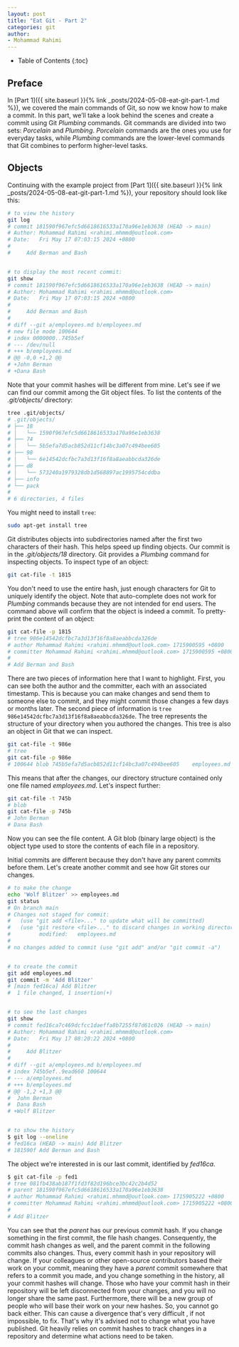 ```yaml
---
layout: post
title: "Eat Git - Part 2"
categories: git
author:
- Mohammad Rahimi
---
```


* Table of Contents
{:toc}

## Preface

In [Part 1]({{ site.baseurl }}{% link _posts/2024-05-08-eat-git-part-1.md %}),
we covered the main commands of Git, so now we know how to make a commit. In
this part, we’ll take a look behind the scenes and create a commit using Git
*Plumbing* commands. Git commands are divided into two sets: *Porcelain* and
*Plumbing*. *Porcelain* commands are the ones you use for everyday tasks, while
*Plumbing* commands are the lower-level commands that Git combines to perform
higher-level tasks.

## Objects

Continuing with the example project from
[Part 1]({{ site.baseurl }}{% link _posts/2024-05-08-eat-git-part-1.md %}), your
repository should look like this:

```bash
# to view the history
git log
# commit 181590f967efc5d6618616533a170a96e1eb3638 (HEAD -> main)
# Author: Mohammad Rahimi <rahimi.mhmmd@outlook.com>
# Date:   Fri May 17 07:03:15 2024 +0800
#
#     Add Berman and Bash


# to display the most recent commit:
git show
# commit 181590f967efc5d6618616533a170a96e1eb3638 (HEAD -> main)
# Author: Mohammad Rahimi <rahimi.mhmmd@outlook.com>
# Date:   Fri May 17 07:03:15 2024 +0800
#
#     Add Berman and Bash
#
# diff --git a/employees.md b/employees.md
# new file mode 100644
# index 0000000..745b5ef
# --- /dev/null
# +++ b/employees.md
# @@ -0,0 +1,2 @@
# +John Berman
# +Dana Bash
```

Note that your commit hashes will be different from mine. Let's see if we can
find our commit among the Git object files. To list the contents of the
*.git/objects/* directory:

```bash
tree .git/objects/
# .git/objects/
# ├── 18
# │   └── 1590f967efc5d6618616533a170a96e1eb3638
# ├── 74
# │   └── 5b5efa7d5acb852d11cf14bc3a07c494bee605
# ├── 98
# │   └── 6e14542dcfbc7a3d13f16f8a8aeabbcda326de
# ├── d8
# │   └── 573240a1979328db1d568897ac1995754cddba
# ├── info
# └── pack
#
# 6 directories, 4 files
```

You might need to install `tree`:

```bash
sudo apt-get install tree
```

Git distributes objects into subdirectories named after the first two characters
of their hash. This helps speed up finding objects. Our commit is in the
*.git/objects/18* directory. Git provides a *Plumbing* command for inspecting
objects. To inspect type of an object:

```bash
git cat-file -t 1815
```

You don't need to use the entire hash, just enough characters for Git to
uniquely identify the object. Note that auto-complete does not work for *Plumbing*
commands because they are not intended for end users. The command above will
confirm that the object is indeed a commit. To pretty-print the content of an
object:

```bash
git cat-file -p 1815
# tree 986e14542dcfbc7a3d13f16f8a8aeabbcda326de
# author Mohammad Rahimi <rahimi.mhmmd@outlook.com> 1715900595 +0800
# committer Mohammad Rahimi <rahimi.mhmmd@outlook.com> 1715900595 +0800
#
# Add Berman and Bash
```

There are two pieces of information here that I want to highlight. First, you
can see both the author and the committer, each with an associated timestamp.
This is because you can make changes and send them to someone else to commit,
and they might commit those changes a few days or months later. The second piece
of information is `tree 986e14542dcfbc7a3d13f16f8a8aeabbcda326de`. The tree
represents the structure of your directory when you authored the changes. This
tree is also an object in Git that we can inspect.

```bash
git cat-file -t 986e
# tree
git cat-file -p 986e
# 100644 blob 745b5efa7d5acb852d11cf14bc3a07c494bee605    employees.md
```

This means that after the changes, our directory structure contained only one
file named *employees.md*. Let's inspect further:

```bash
git cat-file -t 745b
# blob
git cat-file -p 745b
# John Berman
# Dana Bash
```

Now you can see the file content. A Git blob (binary large object) is the object
type used to store the contents of each file in a repository.

Initial commits are different because they don't have any parent commits before
them. Let's create another commit and see how Git stores our changes.

```bash
# to make the change
echo 'Wolf Blitzer' >> employees.md
git status
# On branch main
# Changes not staged for commit:
#   (use "git add <file>..." to update what will be committed)
#   (use "git restore <file>..." to discard changes in working directory)
#         modified:   employees.md
#
# no changes added to commit (use "git add" and/or "git commit -a")


# to create the commit
git add employees.md
git commit -m 'Add Blitzer'
# [main fed16ca] Add Blitzer
#  1 file changed, 1 insertion(+)


# to see the last changes
git show
# commit fed16ca7c469dcfcc1daeffa8b7255f87d61c026 (HEAD -> main)
# Author: Mohammad Rahimi <rahimi.mhmmd@outlook.com>
# Date:   Fri May 17 08:20:22 2024 +0800
#
#     Add Blitzer
#
# diff --git a/employees.md b/employees.md
# index 745b5ef..9ead660 100644
# --- a/employees.md
# +++ b/employees.md
# @@ -1,2 +1,3 @@
#  John Berman
#  Dana Bash
# +Wolf Blitzer


# to show the history
$ git log --oneline
# fed16ca (HEAD -> main) Add Blitzer
# 181590f Add Berman and Bash
```

The object we're interested in is our last commit, identified by *fed16ca*.

```bash
$ git cat-file -p fed1
# tree 081fb438ab187f1fd3f82d196bce3bc42c2b4d52
# parent 181590f967efc5d6618616533a170a96e1eb3638
# author Mohammad Rahimi <rahimi.mhmmd@outlook.com> 1715905222 +0800
# committer Mohammad Rahimi <rahimi.mhmmd@outlook.com> 1715905222 +0800
#
# Add Blitzer
```

You can see that the *parent* has our previous commit hash. If you change
something in the first commit, the file hash changes. Consequently, the commit
hash changes as well, and the parent commit in the following commits also
changes. Thus, every commit hash in your repository will change. If your
colleagues or other open-source contributors based their work on your commit,
meaning they have a *parent* commit somewhere that refers to a commit you made,
and you change something in the history, all your commit hashes will change.
Those who have your commit hash in their repository will be left disconnected
from your changes, and you will no longer share the same past. Furthermore,
there will be a new group of people who will base their work on your new hashes.
So, you cannot go back either. This can cause a divergence that's very difficult
, if not impossible, to fix. That's why it's advised not to change what you have
published. Git heavily relies on commit hashes to track changes in a repository
and determine what actions need to be taken.


[pro-git-book]: https://git-scm.com/book/en/v2
